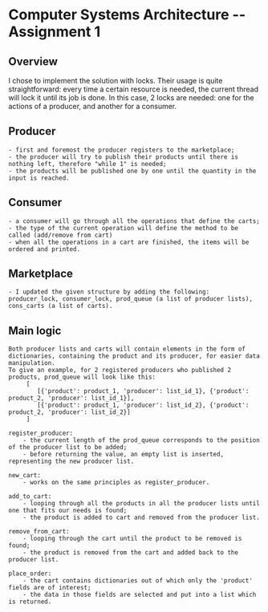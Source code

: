 # Computer Systems Architecture -- Assignment 1

## Overview
I chose to implement the solution with locks. Their usage is quite straightforward: every time a certain resource is needed, the current thread will lock it until its job is done.
In this case, 2 locks are needed: one for the actions of a producer, and another for a consumer.

## Producer
    - first and foremost the producer registers to the marketplace;
    - the producer will try to publish their products until there is nothing left, therefore "while 1" is needed;
    - the products will be published one by one until the quantity in the input is reached.

## Consumer
    - a consumer will go through all the operations that define the carts;
    - the type of the current operation will define the method to be called (add/remove from cart)
    - when all the operations in a cart are finished, the items will be ordered and printed.

## Marketplace
    - I updated the given structure by adding the following: producer_lock, consumer_lock, prod_queue (a list of producer lists), cons_carts (a list of carts).

## Main logic
    Both producer lists and carts will contain elements in the form of dictionaries, containing the product and its producer, for easier data manipulation.
    To give an example, for 2 registered producers who published 2 products, prod_queue will look like this:
         [
            [{'product': product_1, 'producer': list_id_1}, {'product': product_2, 'producer': list_id_1}],
            [{'product': product_1, 'producer': list_id_2}, {'product': product_2, 'producer': list_id_2}]
         ]

    register_producer:
        - the current length of the prod_queue corresponds to the position of the producer list to be added;
        - before returning the value, an empty list is inserted, representing the new producer list.

    new_cart:
        - works on the same principles as register_producer.

    add_to_cart:
        - looping through all the products in all the producer lists until one that fits our needs is found;
        - the product is added to cart and removed from the producer list.

    remove_from_cart:
        - looping through the cart until the product to be removed is found;
        - the product is removed from the cart and added back to the producer list.

    place_order:
        - the cart contains dictionaries out of which only the 'product' fields are of interest;
        - the data in those fields are selected and put into a list which is returned.
